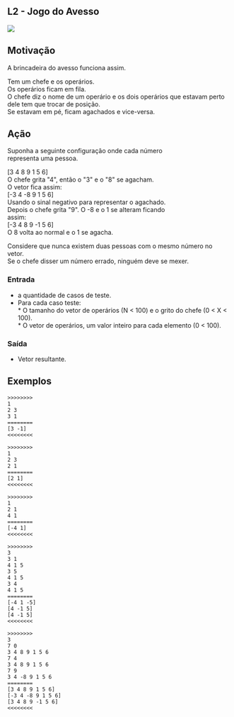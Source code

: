 ## L2 - Jogo do Avesso


![](__capa.jpg)

## Motivação

A brincadeira do avesso funciona assim.

Tem um chefe e os operários.  
Os operários ficam em fila.  
O chefe diz o nome de um operário e os dois operários que estavam perto dele tem que trocar de posição.  
Se estavam em pé, ficam agachados e vice-versa.

## Ação

Suponha a seguinte configuração onde cada número  
representa uma pessoa.

\[3 4 8 9 1 5 6\]  
O chefe grita "4", então o "3" e o "8" se agacham.  
O vetor fica assim:  
\[-3 4 -8 9 1 5 6\]  
Usando o sinal negativo para representar o agachado.  
Depois o chefe grita "9". O -8 e o 1 se alteram ficando  
assim:  
\[-3 4 8 9 -1 5 6\]  
O 8 volta ao normal e o 1 se agacha.

Considere que nunca existem duas pessoas com o mesmo número no vetor.  
Se o chefe disser um número errado, ninguém deve se mexer.

### Entrada

*   a quantidade de casos de teste.
*   Para cada caso teste:  
    \* O tamanho do vetor de operários (N < 100) e o grito do chefe (0 < X < 100).  
    \* O vetor de operários, um valor inteiro para cada elemento  (0 < 100).

### Saída

*   Vetor resultante.  

## Exemplos

```
>>>>>>>>
1
2 3
3 1
========
[3 -1]
<<<<<<<<

>>>>>>>>
1
2 3
2 1
========
[2 1]
<<<<<<<<

>>>>>>>>
1
2 1
4 1
========
[-4 1]
<<<<<<<<

>>>>>>>>
3
3 1
4 1 5
3 5
4 1 5
3 4
4 1 5
========
[-4 1 -5]
[4 -1 5]
[4 -1 5]
<<<<<<<<

>>>>>>>>
3
7 0
3 4 8 9 1 5 6
7 4
3 4 8 9 1 5 6
7 9
3 4 -8 9 1 5 6
========
[3 4 8 9 1 5 6]
[-3 4 -8 9 1 5 6]
[3 4 8 9 -1 5 6]
<<<<<<<<
```

